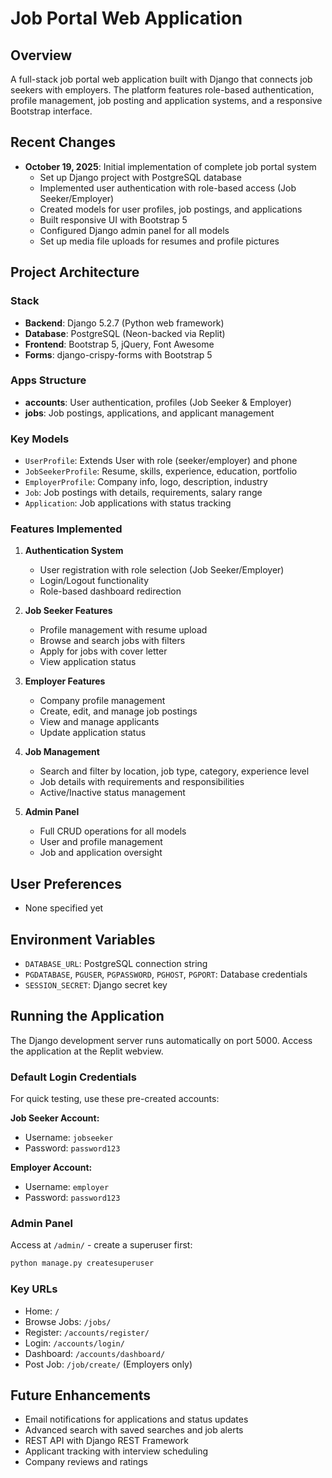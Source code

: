# Job Portal Web Application

## Overview
A full-stack job portal web application built with Django that connects job seekers with employers. The platform features role-based authentication, profile management, job posting and application systems, and a responsive Bootstrap interface.

## Recent Changes
- **October 19, 2025**: Initial implementation of complete job portal system
  - Set up Django project with PostgreSQL database
  - Implemented user authentication with role-based access (Job Seeker/Employer)
  - Created models for user profiles, job postings, and applications
  - Built responsive UI with Bootstrap 5
  - Configured Django admin panel for all models
  - Set up media file uploads for resumes and profile pictures

## Project Architecture

### Stack
- **Backend**: Django 5.2.7 (Python web framework)
- **Database**: PostgreSQL (Neon-backed via Replit)
- **Frontend**: Bootstrap 5, jQuery, Font Awesome
- **Forms**: django-crispy-forms with Bootstrap 5

### Apps Structure
- **accounts**: User authentication, profiles (Job Seeker & Employer)
- **jobs**: Job postings, applications, and applicant management

### Key Models
- `UserProfile`: Extends User with role (seeker/employer) and phone
- `JobSeekerProfile`: Resume, skills, experience, education, portfolio
- `EmployerProfile`: Company info, logo, description, industry
- `Job`: Job postings with details, requirements, salary range
- `Application`: Job applications with status tracking

### Features Implemented
1. **Authentication System**
   - User registration with role selection (Job Seeker/Employer)
   - Login/Logout functionality
   - Role-based dashboard redirection

2. **Job Seeker Features**
   - Profile management with resume upload
   - Browse and search jobs with filters
   - Apply for jobs with cover letter
   - View application status

3. **Employer Features**
   - Company profile management
   - Create, edit, and manage job postings
   - View and manage applicants
   - Update application status

4. **Job Management**
   - Search and filter by location, job type, category, experience level
   - Job details with requirements and responsibilities
   - Active/Inactive status management

5. **Admin Panel**
   - Full CRUD operations for all models
   - User and profile management
   - Job and application oversight

## User Preferences
- None specified yet

## Environment Variables
- `DATABASE_URL`: PostgreSQL connection string
- `PGDATABASE`, `PGUSER`, `PGPASSWORD`, `PGHOST`, `PGPORT`: Database credentials
- `SESSION_SECRET`: Django secret key

## Running the Application
The Django development server runs automatically on port 5000. Access the application at the Replit webview.

### Default Login Credentials
For quick testing, use these pre-created accounts:

**Job Seeker Account:**
- Username: `jobseeker`
- Password: `password123`

**Employer Account:**
- Username: `employer`
- Password: `password123`

### Admin Panel
Access at `/admin/` - create a superuser first:
```bash
python manage.py createsuperuser
```

### Key URLs
- Home: `/`
- Browse Jobs: `/jobs/`
- Register: `/accounts/register/`
- Login: `/accounts/login/`
- Dashboard: `/accounts/dashboard/`
- Post Job: `/job/create/` (Employers only)

## Future Enhancements
- Email notifications for applications and status updates
- Advanced search with saved searches and job alerts
- REST API with Django REST Framework
- Applicant tracking with interview scheduling
- Company reviews and ratings
